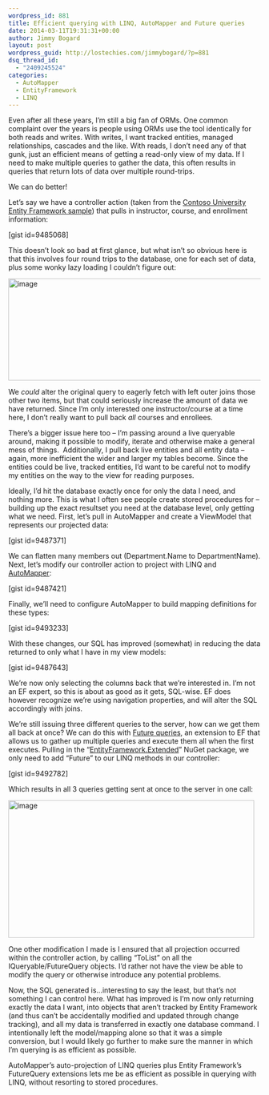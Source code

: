 ```yaml
---
wordpress_id: 881
title: Efficient querying with LINQ, AutoMapper and Future queries
date: 2014-03-11T19:31:31+00:00
author: Jimmy Bogard
layout: post
wordpress_guid: http://lostechies.com/jimmybogard/?p=881
dsq_thread_id:
  - "2409245524"
categories:
  - AutoMapper
  - EntityFramework
  - LINQ
---
```

Even after all these years, I’m still a big fan of ORMs. One common complaint over the years is people using ORMs use the tool identically for both reads and writes. With writes, I want tracked entities, managed relationships, cascades and the like. With reads, I don’t need any of that gunk, just an efficient means of getting a read-only view of my data. If I need to make multiple queries to gather the data, this often results in queries that return lots of data over multiple round-trips.

We can do better!

Let’s say we have a controller action (taken from the [Contoso University Entity Framework sample](http://www.asp.net/mvc/tutorials/getting-started-with-ef-using-mvc)) that pulls in instructor, course, and enrollment information:

[gist id=9485068]

This doesn’t look so bad at first glance, but what isn’t so obvious here is that this involves four round trips to the database, one for each set of data, plus some wonky lazy loading I couldn’t figure out:

[<img style="border-top: 0px;border-right: 0px;border-bottom: 0px;padding-top: 0px;padding-left: 0px;border-left: 0px;padding-right: 0px" border="0" alt="image" src="http://lostechies.com/jimmybogard/files/2014/03/image_thumb.png" width="512" height="204" />](http://lostechies.com/jimmybogard/files/2014/03/image.png)

We _could_ alter the original query to eagerly fetch with left outer joins those other two items, but that could seriously increase the amount of data we have returned. Since I’m only interested one instructor/course at a time here, I don’t really want to pull back _all_ courses and enrollees.

There’s a bigger issue here too – I’m passing around a live queryable around, making it possible to modify, iterate and otherwise make a general mess of things.&nbsp; Additionally, I pull back live entities and all entity data – again, more inefficient the wider and larger my tables become. Since the entities could be live, tracked entities, I’d want to be careful not to modify my entities on the way to the view for reading purposes.

Ideally, I’d hit the database exactly once for only the data I need, and nothing more. This is what I often see people create stored procedures for – building up the exact resultset you need at the database level, only getting what we need. First, let’s pull in AutoMapper and create a ViewModel that represents our projected data:

[gist id=9487371]

We can flatten many members out (Department.Name to DepartmentName). Next, let’s modify our controller action to project with LINQ and [AutoMapper](http://automapper.org/):

[gist id=9487421]

Finally, we’ll need to configure AutoMapper to build mapping definitions for these types:

[gist id=9493233]

With these changes, our SQL has improved (somewhat) in reducing the data returned to only what I have in my view models:

[gist id=9487643]

We’re now only selecting the columns back that we’re interested in. I’m not an EF expert, so this is about as good as it gets, SQL-wise. EF does however recognize we’re using navigation properties, and will alter the SQL accordingly with joins.

We’re still issuing three different queries to the server, how can we get them all back at once? We can do this with [Future queries](http://weblogs.asp.net/pwelter34/archive/2011/11/29/entity-framework-batch-update-and-future-queries.aspx), an extension to EF that allows us to gather up multiple queries and execute them all when the first executes. Pulling in the “[EntityFramework.Extended](https://www.nuget.org/packages/EntityFramework.Extended)” NuGet package, we only need to add “Future” to our LINQ methods in our controller:

[gist id=9492782]

Which results in all 3 queries getting sent at once to the server in one call:

[<img style="border-top: 0px;border-right: 0px;border-bottom: 0px;padding-top: 0px;padding-left: 0px;border-left: 0px;padding-right: 0px" border="0" alt="image" src="http://lostechies.com/jimmybogard/files/2014/03/image_thumb1.png" width="491" height="275" />](http://lostechies.com/jimmybogard/files/2014/03/image1.png)

One other modification I made is I ensured that all projection occurred within the controller action, by calling “ToList” on all the IQueryable/FutureQuery objects. I’d rather not have the view be able to modify the query or otherwise introduce any potential problems.

Now, the SQL generated is…interesting to say the least, but that’s not something I can control here. What has improved is I’m now only returning exactly the data I want, into objects that aren’t tracked by Entity Framework (and thus can’t be accidentally modified and updated through change tracking), and all my data is transferred in exactly one database command. I intentionally left the model/mapping alone so that it was a simple conversion, but I would likely go further to make sure the manner in which I’m querying is as efficient as possible.

AutoMapper’s auto-projection of LINQ queries plus Entity Framework’s FutureQuery extensions lets me be as efficient as possible in querying with LINQ, without resorting to stored procedures.